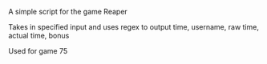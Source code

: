A simple script for the game Reaper

Takes in specified input and uses regex to output time, username, raw time, actual time, bonus

Used for game 75
